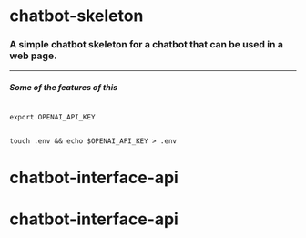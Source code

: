 # chatbot-skeleton
<h3>
    A simple chatbot skeleton for a chatbot that can be used in a web page.
</h3>
<hr>
<h5>
Some of the features of this
</h5>

<div>
<code>
export OPENAI_API_KEY <br>
</code>
</div>
<div>
<code>
touch .env && echo $OPENAI_API_KEY > .env
</code>
</div>


# chatbot-interface-api
# chatbot-interface-api
